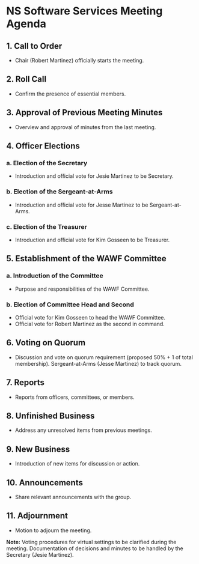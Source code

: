 # NS Software Services Meeting Agenda

## 1. Call to Order
- Chair (Robert Martinez) officially starts the meeting.

## 2. Roll Call
- Confirm the presence of essential members.

## 3. Approval of Previous Meeting Minutes
- Overview and approval of minutes from the last meeting.

## 4. Officer Elections
### a. Election of the Secretary
- Introduction and official vote for Jesie Martinez to be Secretary.
### b. Election of the Sergeant-at-Arms
- Introduction and official vote for Jesse Martinez to be Sergeant-at-Arms.
### c. Election of the Treasurer
- Introduction and official vote for Kim Gosseen to be Treasurer.

## 5. Establishment of the WAWF Committee
### a. Introduction of the Committee
- Purpose and responsibilities of the WAWF Committee.
### b. Election of Committee Head and Second
- Official vote for Kim Gosseen to head the WAWF Committee.
- Official vote for Robert Martinez as the second in command.

## 6. Voting on Quorum
- Discussion and vote on quorum requirement (proposed 50% + 1 of total membership). Sergeant-at-Arms (Jesse Martinez) to track quorum.

## 7. Reports
- Reports from officers, committees, or members.

## 8. Unfinished Business
- Address any unresolved items from previous meetings.

## 9. New Business
- Introduction of new items for discussion or action.

## 10. Announcements
- Share relevant announcements with the group.

## 11. Adjournment
- Motion to adjourn the meeting.

**Note:** Voting procedures for virtual settings to be clarified during the meeting. Documentation of decisions and minutes to be handled by the Secretary (Jesie Martinez).
